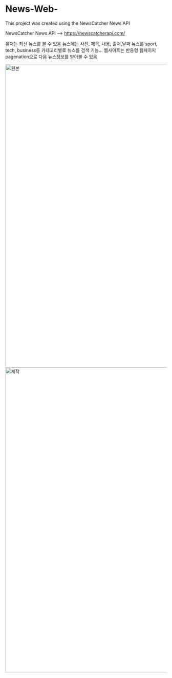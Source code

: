 # News-Web-

This project was created using the NewsCatcher News API

NewsCatcher News API --> https://newscatcherapi.com/  

유저는 최신 뉴스를 볼 수 있음 
뉴스에는 사진, 제목, 내용, 출처,날짜
뉴스를 sport, tech, business등 카테고리별로 
뉴스를 검색 기능...
웹사이트는 반응형 웹페이지
pagenation으로 다음 뉴스정보를 받아볼 수 있음

<img width="943" alt="원본" src="https://user-images.githubusercontent.com/77311928/235587614-adcd9ddf-ed77-4041-ac79-20c094285866.png">

<img width="949" alt="제작" src="https://user-images.githubusercontent.com/77311928/235587622-24da95e6-d5bc-4962-bbb6-056c58a0b875.png">

